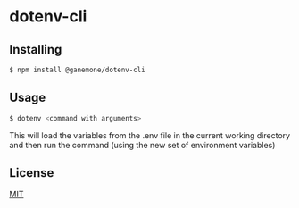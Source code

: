 # dotenv-cli

## Installing

```bash
$ npm install @ganemone/dotenv-cli 
```

## Usage

```bash
$ dotenv <command with arguments>
```

This will load the variables from the .env file in the current working directory and then run the command (using the new set of environment variables)

## License

[MIT](https://en.wikipedia.org/wiki/MIT_License)

